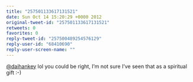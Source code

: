 ```yaml
---
title: "257501133617131521"
date: Sun Oct 14 15:20:29 +0000 2012
original-tweet-id: "257501133617131521"
retweets: 0
favorites: 0
reply-tweet-id: "257500489254576129"
reply-user-id: "68410690"
reply-user-screen-name: ""
---
```

<a href="https://twitter.com/daihankey">@daihankey</a> lol you could be right, I’m
not sure I’ve seen that as a spiritual gift :-)
